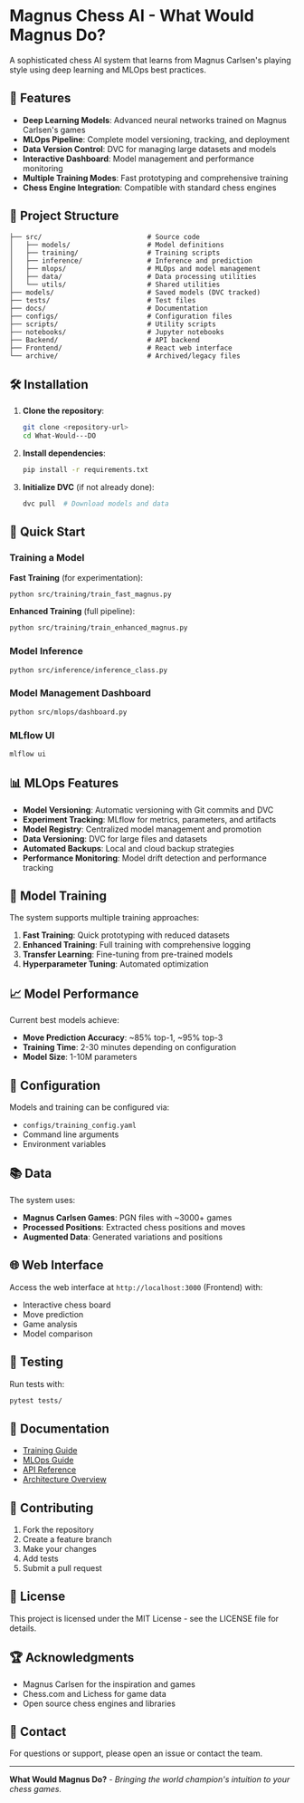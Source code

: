# Magnus Chess AI - What Would Magnus Do?

A sophisticated chess AI system that learns from Magnus Carlsen's playing style using deep learning and MLOps best practices.

## 🚀 Features

- **Deep Learning Models**: Advanced neural networks trained on Magnus Carlsen's games
- **MLOps Pipeline**: Complete model versioning, tracking, and deployment
- **Data Version Control**: DVC for managing large datasets and models
- **Interactive Dashboard**: Model management and performance monitoring
- **Multiple Training Modes**: Fast prototyping and comprehensive training
- **Chess Engine Integration**: Compatible with standard chess engines

## 📁 Project Structure

```
├── src/                          # Source code
│   ├── models/                   # Model definitions
│   ├── training/                 # Training scripts
│   ├── inference/                # Inference and prediction
│   ├── mlops/                    # MLOps and model management
│   ├── data/                     # Data processing utilities
│   └── utils/                    # Shared utilities
├── models/                       # Saved models (DVC tracked)
├── tests/                        # Test files
├── docs/                         # Documentation
├── configs/                      # Configuration files
├── scripts/                      # Utility scripts
├── notebooks/                    # Jupyter notebooks
├── Backend/                      # API backend
├── Frontend/                     # React web interface
└── archive/                      # Archived/legacy files
```

## 🛠️ Installation

1. **Clone the repository**:
   ```bash
   git clone <repository-url>
   cd What-Would---DO
   ```

2. **Install dependencies**:
   ```bash
   pip install -r requirements.txt
   ```

3. **Initialize DVC** (if not already done):
   ```bash
   dvc pull  # Download models and data
   ```

## 🚀 Quick Start

### Training a Model

**Fast Training** (for experimentation):
```bash
python src/training/train_fast_magnus.py
```

**Enhanced Training** (full pipeline):
```bash
python src/training/train_enhanced_magnus.py
```

### Model Inference

```bash
python src/inference/inference_class.py
```

### Model Management Dashboard

```bash
python src/mlops/dashboard.py
```

### MLflow UI

```bash
mlflow ui
```

## 📊 MLOps Features

- **Model Versioning**: Automatic versioning with Git commits and DVC
- **Experiment Tracking**: MLflow for metrics, parameters, and artifacts
- **Model Registry**: Centralized model management and promotion
- **Data Versioning**: DVC for large files and datasets
- **Automated Backups**: Local and cloud backup strategies
- **Performance Monitoring**: Model drift detection and performance tracking

## 🎯 Model Training

The system supports multiple training approaches:

1. **Fast Training**: Quick prototyping with reduced datasets
2. **Enhanced Training**: Full training with comprehensive logging
3. **Transfer Learning**: Fine-tuning from pre-trained models
4. **Hyperparameter Tuning**: Automated optimization

## 📈 Model Performance

Current best models achieve:
- **Move Prediction Accuracy**: ~85% top-1, ~95% top-3
- **Training Time**: 2-30 minutes depending on configuration
- **Model Size**: 1-10M parameters

## 🔧 Configuration

Models and training can be configured via:
- `configs/training_config.yaml`
- Command line arguments
- Environment variables

## 📚 Data

The system uses:
- **Magnus Carlsen Games**: PGN files with ~3000+ games
- **Processed Positions**: Extracted chess positions and moves
- **Augmented Data**: Generated variations and positions

## 🌐 Web Interface

Access the web interface at `http://localhost:3000` (Frontend) with:
- Interactive chess board
- Move prediction
- Game analysis
- Model comparison

## 🧪 Testing

Run tests with:
```bash
pytest tests/
```

## 📖 Documentation

- [Training Guide](docs/training.md)
- [MLOps Guide](docs/mlops.md)
- [API Reference](docs/api.md)
- [Architecture Overview](ARCHITECTURE.md)

## 🤝 Contributing

1. Fork the repository
2. Create a feature branch
3. Make your changes
4. Add tests
5. Submit a pull request

## 📄 License

This project is licensed under the MIT License - see the LICENSE file for details.

## 🏆 Acknowledgments

- Magnus Carlsen for the inspiration and games
- Chess.com and Lichess for game data
- Open source chess engines and libraries

## 📧 Contact

For questions or support, please open an issue or contact the team.

---

**What Would Magnus Do?** - *Bringing the world champion's intuition to your chess games.*
